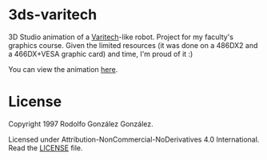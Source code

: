 # 3ds-varitech

3D Studio animation of a [Varitech](https://es.wikipedia.org/wiki/VF-1_Valkyrie)-like robot. Project for my faculty's graphics course. Given the limited resources (it was done on a 486DX2 and a 466DX+VESA graphic card) and time, I'm proud of it :)

You can view the animation [here](varitech.mp4).

# License

Copyright 1997 Rodolfo González González.

Licensed under Attribution-NonCommercial-NoDerivatives 4.0 International. Read the [LICENSE](LICENSE) file.
